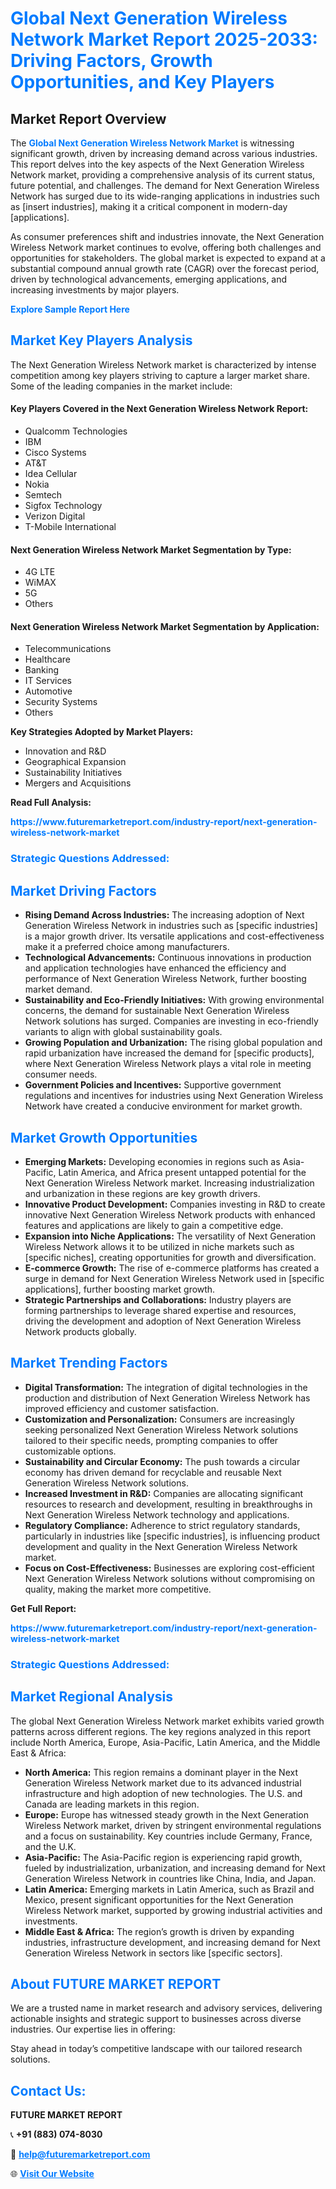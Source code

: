 <h1 style="color: #007BFF;">Global Next Generation Wireless Network Market Report 2025-2033: Driving Factors, Growth Opportunities, and Key Players</h1>

<section id="overview">
<h2>Market Report Overview</h2>
<p>The <a href="https://www.futuremarketreport.com/industry-report/next-generation-wireless-network-market" style="color: #007BFF; text-decoration: none;"><strong>Global Next Generation Wireless Network Market</strong></a> is witnessing significant growth, driven by increasing demand across various industries. This report delves into the key aspects of the Next Generation Wireless Network market, providing a comprehensive analysis of its current status, future potential, and challenges. The demand for Next Generation Wireless Network has surged due to its wide-ranging applications in industries such as [insert industries], making it a critical component in modern-day [applications].</p>
<p>As consumer preferences shift and industries innovate, the Next Generation Wireless Network market continues to evolve, offering both challenges and opportunities for stakeholders. The global market is expected to expand at a substantial compound annual growth rate (CAGR) over the forecast period, driven by technological advancements, emerging applications, and increasing investments by major players.</p>
</section>

<section id="overview">
<p><a href="https://www.futuremarketreport.com/request-sample/reportId=98912" style="color: #007BFF; text-decoration: none;"><strong>Explore Sample Report Here</strong></a></p>
</section>

<section id="key-players">
<h2 style="color: #007BFF;">Market Key Players Analysis</h2>
<p>The Next Generation Wireless Network market is characterized by intense competition among key players striving to capture a larger market share. Some of the leading companies in the market include:</p>
<h4>Key Players Covered in the Next Generation Wireless Network Report:</h4>
<ul><li>Qualcomm Technologies</li><li>IBM</li><li>Cisco Systems</li><li>AT&amp;T</li><li>Idea Cellular</li><li>Nokia</li><li>Semtech</li><li>Sigfox Technology</li><li>Verizon Digital</li><li>T-Mobile International</li></ul>
<h4>Next Generation Wireless Network Market Segmentation by Type:</h4>
<ul><li>4G LTE</li><li>WiMAX</li><li>5G</li><li>Others</li></ul>

<h4>Next Generation Wireless Network Market Segmentation by Application:</h4>
<ul><li>Telecommunications</li><li>Healthcare</li><li>Banking</li><li>IT Services</li><li>Automotive</li><li>Security Systems</li><li>Others</li></ul>
<p><strong>Key Strategies Adopted by Market Players:</strong></p>
<ul>
<li>Innovation and R&D</li>
<li>Geographical Expansion</li>
<li>Sustainability Initiatives</li>
<li>Mergers and Acquisitions</li>
</ul>
</section>

<section>
<p><strong>Read Full Analysis: </strong></p><a href="https://www.futuremarketreport.com/industry-report/next-generation-wireless-network-market" style="color: #007BFF; text-decoration: none;"><strong>https://www.futuremarketreport.com/industry-report/next-generation-wireless-network-market</strong></a>
<h3 style="color: #007BFF;">Strategic Questions Addressed:</h3>
</section>

<section id="driving-factors">
<h2 style="color: #007BFF;">Market Driving Factors</h2>
<ul>
<li><strong>Rising Demand Across Industries:</strong> The increasing adoption of Next Generation Wireless Network in industries such as [specific industries] is a major growth driver. Its versatile applications and cost-effectiveness make it a preferred choice among manufacturers.</li>
<li><strong>Technological Advancements:</strong> Continuous innovations in production and application technologies have enhanced the efficiency and performance of Next Generation Wireless Network, further boosting market demand.</li>
<li><strong>Sustainability and Eco-Friendly Initiatives:</strong> With growing environmental concerns, the demand for sustainable Next Generation Wireless Network solutions has surged. Companies are investing in eco-friendly variants to align with global sustainability goals.</li>
<li><strong>Growing Population and Urbanization:</strong> The rising global population and rapid urbanization have increased the demand for [specific products], where Next Generation Wireless Network plays a vital role in meeting consumer needs.</li>
<li><strong>Government Policies and Incentives:</strong> Supportive government regulations and incentives for industries using Next Generation Wireless Network have created a conducive environment for market growth.</li>
</ul>
</section>

<section id="growth-opportunities">
<h2 style="color: #007BFF;">Market Growth Opportunities</h2>
<ul>
<li><strong>Emerging Markets:</strong> Developing economies in regions such as Asia-Pacific, Latin America, and Africa present untapped potential for the Next Generation Wireless Network market. Increasing industrialization and urbanization in these regions are key growth drivers.</li>
<li><strong>Innovative Product Development:</strong> Companies investing in R&D to create innovative Next Generation Wireless Network products with enhanced features and applications are likely to gain a competitive edge.</li>
<li><strong>Expansion into Niche Applications:</strong> The versatility of Next Generation Wireless Network allows it to be utilized in niche markets such as [specific niches], creating opportunities for growth and diversification.</li>
<li><strong>E-commerce Growth:</strong> The rise of e-commerce platforms has created a surge in demand for Next Generation Wireless Network used in [specific applications], further boosting market growth.</li>
<li><strong>Strategic Partnerships and Collaborations:</strong> Industry players are forming partnerships to leverage shared expertise and resources, driving the development and adoption of Next Generation Wireless Network products globally.</li>
</ul>
</section>

<section id="trending-factors">
<h2 style="color: #007BFF;">Market Trending Factors</h2>
<ul>
<li><strong>Digital Transformation:</strong> The integration of digital technologies in the production and distribution of Next Generation Wireless Network has improved efficiency and customer satisfaction.</li>
<li><strong>Customization and Personalization:</strong> Consumers are increasingly seeking personalized Next Generation Wireless Network solutions tailored to their specific needs, prompting companies to offer customizable options.</li>
<li><strong>Sustainability and Circular Economy:</strong> The push towards a circular economy has driven demand for recyclable and reusable Next Generation Wireless Network solutions.</li>
<li><strong>Increased Investment in R&D:</strong> Companies are allocating significant resources to research and development, resulting in breakthroughs in Next Generation Wireless Network technology and applications.</li>
<li><strong>Regulatory Compliance:</strong> Adherence to strict regulatory standards, particularly in industries like [specific industries], is influencing product development and quality in the Next Generation Wireless Network market.</li>
<li><strong>Focus on Cost-Effectiveness:</strong> Businesses are exploring cost-efficient Next Generation Wireless Network solutions without compromising on quality, making the market more competitive.</li>
</ul>
</section>

<section>
<p><strong>Get Full Report: </strong></p><a href="https://www.futuremarketreport.com/industry-report/next-generation-wireless-network-market" style="color: #007BFF; text-decoration: none;"><strong>https://www.futuremarketreport.com/industry-report/next-generation-wireless-network-market</strong></a>
<h3 style="color: #007BFF;">Strategic Questions Addressed:</h3>
</section>


<section id="regional-analysis">
<h2 style="color: #007BFF;">Market Regional Analysis</h2>
<p>The global Next Generation Wireless Network market exhibits varied growth patterns across different regions. The key regions analyzed in this report include North America, Europe, Asia-Pacific, Latin America, and the Middle East & Africa:</p>
<ul>
<li><strong>North America:</strong> This region remains a dominant player in the Next Generation Wireless Network market due to its advanced industrial infrastructure and high adoption of new technologies. The U.S. and Canada are leading markets in this region.</li>
<li><strong>Europe:</strong> Europe has witnessed steady growth in the Next Generation Wireless Network market, driven by stringent environmental regulations and a focus on sustainability. Key countries include Germany, France, and the U.K.</li>
<li><strong>Asia-Pacific:</strong> The Asia-Pacific region is experiencing rapid growth, fueled by industrialization, urbanization, and increasing demand for Next Generation Wireless Network in countries like China, India, and Japan.</li>
<li><strong>Latin America:</strong> Emerging markets in Latin America, such as Brazil and Mexico, present significant opportunities for the Next Generation Wireless Network market, supported by growing industrial activities and investments.</li>
<li><strong>Middle East & Africa:</strong> The region’s growth is driven by expanding industries, infrastructure development, and increasing demand for Next Generation Wireless Network in sectors like [specific sectors].</li>
</ul>
</section>

<footer>
<h2 style="color: #007BFF;">About FUTURE MARKET REPORT</h2>
<p>We are a trusted name in market research and advisory services, delivering actionable insights and strategic support to businesses across diverse industries. Our expertise lies in offering:</p>

<p>Stay ahead in today’s competitive landscape with our tailored research solutions.</p>

<h2 style="color: #007BFF;">Contact Us:</h2>
<p><strong>FUTURE MARKET REPORT</strong></p>
<p>📞 <strong>+91 (883) 074-8030</strong></p>
<p>📧 <strong><a href="mailto:help@futuremarketreport.com" style="color: #007BFF;">help@futuremarketreport.com</a></strong></p>
<p>🌐 <strong><a href="https://www.futuremarketreport.com/" style="color: #007BFF;">Visit Our Website</a></strong></p>
</footer>